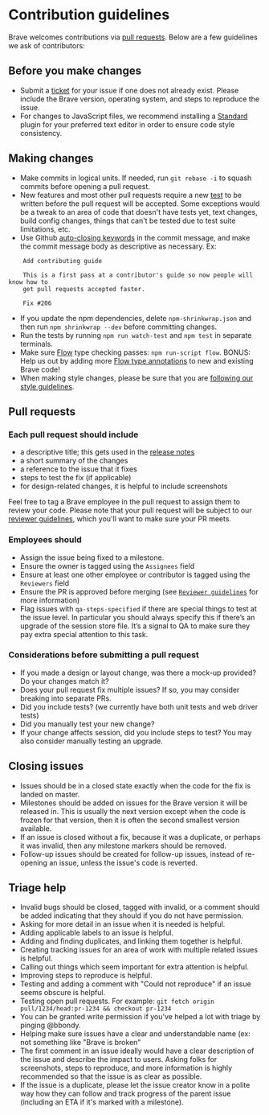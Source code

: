 # Contribution guidelines

Brave welcomes contributions via [pull requests](https://github.com/brave/browser-laptop/pulls). Below are a few guidelines we ask of contributors:

## Before you make changes

* Submit a [ticket](https://github.com/brave/browser-laptop/issues) for your issue if one does not already exist. Please include the Brave version, operating system, and steps to reproduce the issue.
* For changes to JavaScript files, we recommend installing a [Standard](http://standardjs.com/) plugin for your preferred text editor in order to ensure code style consistency.

## Making changes

* Make commits in logical units. If needed, run `git rebase -i` to squash commits before opening a pull request.
* New features and most other pull requests require a new [test](https://github.com/brave/browser-laptop/blob/master/docs/tests.md) to be written before the pull request will be accepted.  Some exceptions would be a tweak to an area of code that doesn't have tests yet, text changes, build config changes, things that can't be tested due to test suite limitations, etc.
* Use Github [auto-closing keywords](https://help.github.com/articles/closing-issues-via-commit-messages/) in the commit message, and make the commit message body as descriptive as necessary. Ex:

````
    Add contributing guide

    This is a first pass at a contributor's guide so now people will know how to
    get pull requests accepted faster.

    Fix #206
````

* If you update the npm dependencies, delete `npm-shrinkwrap.json` and then run `npm shrinkwrap --dev` before committing changes.
* Run the tests by running `npm run watch-test` and `npm test` in separate terminals.
* Make sure [Flow](http://flowtype.org/) type checking passes: `npm run-script flow`. BONUS: Help us out by adding more [Flow type annotations](http://flowtype.org/blog/2015/02/20/Flow-Comments.html) to new and existing Brave code!
* When making style changes, please be sure that you are [following our style guidelines](https://github.com/brave/browser-laptop/blob/master/docs/style.md).

## Pull requests

### Each pull request should include

* a descriptive title; this gets used in the [release notes](https://github.com/brave/browser-laptop/releases/tag/0.11.6dev)
* a short summary of the changes
* a reference to the issue that it fixes
* steps to test the fix (if applicable)
* for design-related changes, it is helpful to include screenshots

Feel free to tag a Brave employee in the pull request to assign them to review your code.  Please note that your pull request will
be subject to our [reviewer guidelines](https://github.com/brave/browser-laptop/wiki/Reviewer-guideline), which you'll want to make
sure your PR meets.

### Employees should

* Assign the issue being fixed to a milestone.
* Ensure the owner is tagged using the `Assignees` field
* Ensure at least one other employee or contributor is tagged using the `Reviewers` field
* Ensure the PR is approved before merging (see [`Reviewer guidelines`](https://github.com/brave/browser-laptop/wiki/Reviewer-guideline) for more information)
* Flag issues with `qa-steps-specified` if there are special things to test at the issue level. In particular you should always specify this if there’s an upgrade of the session store file.  It’s a signal to QA to make sure they pay extra special attention to this task.

### Considerations before submitting a pull request

* If you made a design or layout change, was there a mock-up provided? Do your changes match it?
* Does your pull request fix multiple issues? If so, you may consider breaking into separate PRs.
* Did you include tests? (we currently have both unit tests and web driver tests)
* Did you manually test your new change?
* If your change affects session, did you include steps to test? You may also consider manually testing an upgrade.

## Closing issues

* Issues should be in a closed state exactly when the code for the fix is landed on master.
* Milestones should be added on issues for the Brave version it will be released in. This is usually the next version except when the code is frozen for that version, then it is often the second smallest version available.
* If an issue is closed without a fix, because it was a duplicate, or perhaps it was invalid, then any milestone markers should be removed.
* Follow-up issues should be created for follow-up issues, instead of re-opening an issue, unless the issue's code is reverted.

## Triage help

* Invalid bugs should be closed, tagged with invalid, or a comment should be added indicating that they should if you do not have permission.
* Asking for more detail in an issue when it is needed is helpful.
* Adding applicable labels to an issue is helpful.
* Adding and finding duplicates, and linking them together is helpful.
* Creating tracking issues for an area of work with multiple related issues is helpful.
* Calling out things which seem important for extra attention is helpful.
* Improving steps to reproduce is helpful.
* Testing and adding a comment with "Could not reproduce" if an issue seems obscure is helpful.
* Testing open pull requests. For example: `git fetch origin pull/1234/head:pr-1234 && checkout pr-1234`
* You can be granted write permission if you've helped a lot with triage by pinging @bbondy.
* Helping make sure issues have a clear and understandable name (ex: not something like "Brave is broken"
* The first comment in an issue ideally would have a clear description of the issue and describe the impact to users. Asking folks for screenshots, steps to reproduce, and more information is highly recommended so that the issue is as clear as possible.
* If the issue is a duplicate, please let the issue creator know in a polite way how they can follow and track progress of the parent issue (including an ETA if it's marked with a milestone).
